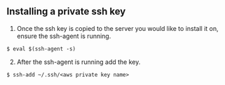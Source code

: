 Installing a private ssh key
-----------------

1. Once the ssh key is copied to the server you would like to install it on, ensure the ssh-agent is running.

  `$ eval $(ssh-agent -s)`

2.  After the ssh-agent is running add the key.

  `$ ssh-add ~/.ssh/<aws private key name>`
